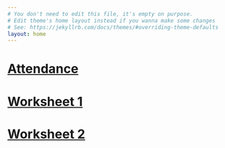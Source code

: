 ```yaml
---
# You don't need to edit this file, it's empty on purpose.
# Edit theme's home layout instead if you wanna make some changes
# See: https://jekyllrb.com/docs/themes/#overriding-theme-defaults
layout: home
---
```


# [Attendance](https://goo.gl/forms/Ls2zJdqSKTRJKG1Q2)

# [Worksheet 1](https://drive.google.com/file/d/1mxYNvgHu_gUxFZVEhmTe_CZ8CaHy8Syv/view?usp=sharing)

# [Worksheet 2](ws2.pdf)